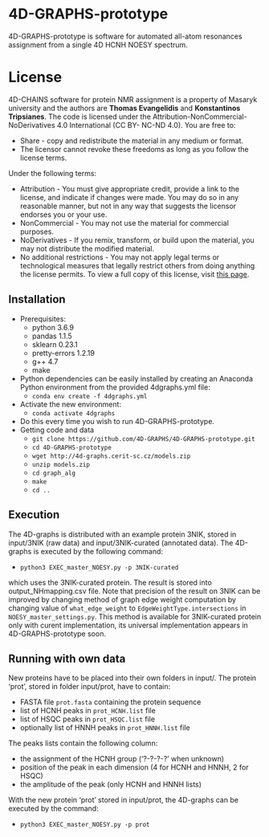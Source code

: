 4D-GRAPHS-prototype
=========

4D-GRAPHS-prototype is software for automated all-atom resonances assignment from a single 4D HCNH NOESY spectrum.

License
============

4D-CHAINS software for protein NMR assignment is a property of Masaryk university and the authors are **Thomas Evangelidis** and **Konstantinos Tripsianes**. The code is licensed under the Attribution-NonCommercial-NoDerivatives 4.0 International (CC BY- NC-ND 4.0). You are free to:

* Share - copy and redistribute the material in any medium or format.
* The licensor cannot revoke these freedoms as long as you follow the license terms.

Under the following terms:

* Attribution - You must give appropriate credit, provide a link to the license, and indicate if changes were made. You may do so in any reasonable manner, but not in any 		  way that suggests the licensor endorses you or your use.
* NonCommercial - You may not use the material for commercial purposes.
* NoDerivatives - If you remix, transform, or build upon the material, you may not distribute the modified material.
* No additional restrictions - You may not apply legal terms or technological measures that legally restrict others from doing anything the license permits.
To view a full copy of this license, visit [this page](https://creativecommons.org/licenses/by-nc-nd/4.0/legalcode).

Installation
------------
* Prerequisites:
  - python 3.6.9
  - pandas 1.1.5
  - sklearn 0.23.1
  - pretty-errors 1.2.19
  - g++ 4.7
  - make
* Python dependencies can be easily installed by creating an Anaconda Python environment from the provided 4dgraphs.yml file:
  - `conda env create -f 4dgraphs.yml`
* Activate the new environment: 
  - `conda activate 4dgraphs`
* Do this every time you wish to run 4D-GRAPHS-prototype.
* Getting code and data
  - `git clone https://github.com/4D-GRAPHS/4D-GRAPHS-prototype.git`
  - `cd 4D-GRAPHS-prototype`
  - `wget http://4d-graphs.cerit-sc.cz/models.zip`
  - `unzip models.zip`
  - `cd graph_alg`
  - `make`
  - `cd ..`

Execution
---------
The 4D-graphs is distributed with an example protein 3NIK, stored in input/3NIK (raw data) and input/3NIK-curated (annotated data). The 4D-graphs is executed by the following command:
* `python3 EXEC_master_NOESY.py -p 3NIK-curated`

which uses the 3NIK-curated protein. The result is stored into output_NHmapping.csv file. Note that precision of the result on 3NIK can be improved by changing method of graph edge weight computation by changing value of `what_edge_weight` to `EdgeWeightType.intersections` in `NOESY_master_settings.py`. This method is available for 3NIK-curated protein only with curent implementation, its universal implementation appears in 4D-GRAPHS-prototype soon.

Running with own data
---------------------
New proteins have to be placed into their own folders in input/. The protein ‘prot’, stored in folder input/prot, have to contain:
 * FASTA file `prot.fasta` containing the protein sequence
 * list of HCNH peaks in `prot_HCNH.list` file
 * list of HSQC peaks in `prot_HSQC.list` file
 * optionally list of HNNH peaks in `prot_HNNH.list` file

The peaks lists contain the following column:
 * the assignment of the HCNH group (‘?-?-?-?’ when unknown)
 * position of the peak in each dimension (4 for HCNH and HNNH, 2 for HSQC)
 * the amplitude of the peak (only HCNH and HNNH lists)

With the new protein ‘prot’ stored in input/prot, the 4D-graphs can be executed by the command:
 * `python3 EXEC_master_NOESY.py -p prot`
